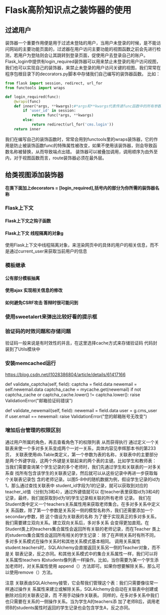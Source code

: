 # Flask高阶知识点之装饰器的使用

## 过滤用户
装饰器一个重要作用便是用于过滤未登陆的用户，当用户未登录的时候，是不能访问网站的主要功能页面的，过滤器在用户访问主要功能的视图函数之前会先进行检测，若用户为登陆则会让其跳转到登录页面，促使用户去登录自己的账户。
Flask_login中提供有login_required装饰器可以用来禁止未登录的用户访问视图，我们也可以实现自己的装饰器，来禁止未登录的用户访问关键的视图，我们常常在程序包根目录下的decorators.py脚本中存储我们自己编写的装饰器函数。
比如：
```Python
from flask import session, redirect, url_for
from functools import wraps

def login_required(func):
    @wraps(func)
    def inner(*args, **kwargs):#*args和**kwargs代表传递func函数中的所有参数
        if 'user_id' in session:
            return func(*args, **kwargs)
        else:
            return redirect(url_for('cms.login'))
    return inner
```
我们在编写自己的装饰函数时，常常会用到functools里的wraps装饰器，它的作用是防止被装饰函数func的特殊属性被改变，如果不使用该装饰器，则会导致函数名称被替换，从而导致端点出错。
装饰器可以被叠加调用，调用顺序为由外至内，对于视图函数而言，route装饰器必须在最外层。

## 给类视图添加装饰器

**在类下面加上decorators = [login_required],括号内的部分为你所需的装饰器名称**


### Flask上下文
#### Flask上下文之钩子函数

#### Flask上下文 线程隔离的对象g
使用Flask上下文中线程隔离对象，来渲染网页中的具体的用户的相关信息，而不是通过current_user来获取当前用户的信息




### 模板继承

#### 公有部分模板抽离

#### 使用ajax 实现相关信息的修改

#### 如何避免CSRF攻击  答辩时很可能问到

### 使用sweetalert来弹出比较好看的提示框

### 验证码的时效问题和存储问题
验证码一般来说是有时效性的并且，在这里选择cache方式来存储验证码
代码封装到了Utils模块中

### 安装memcached运行
https://blog.csdn.net/l1028386804/article/details/61417166

def validate_captcha(self, field):
    captcha = field.data
    newemail = self.newemail.data
    captcha_cache = mycache.get(newemail)
    if not captcha_cache or captcha_cache.lower() != captcha.lower():
        raise ValidationError("邮箱验证码错误")

def validate_newemail(self, field):
    newemail = field.data
    user = g.cms_user
    if user.email == newemail:
        raise ValidationError("您的邮箱账号无改变")

### 增加后台管理的权限区别
通过用户所属的角色，再去查看角色下的权限列表 从而获得执行
通过定义一个关联表来使一个多对多关系变成两个一对一关系，具体内容见李辉那本书的第233页，
关联表使用db.Table类定义，第一个参数为表的名称，关联表中的主要部分是两个外键字段，这两个外键是关联起来的两个表的主键。比如学生和教师表：
当我们需要查询某个学生记录的多个老师时，我们先通过学生和关联表的一对多关系查 找所有包含该学生的关联表记录，然后就可以从这些记录中再进一步获取每个关联表记录包 含的老师记录。以图5-8中的随机数据为例，假设学生记录的id为1，那么通过查找关联表中 student_id字段为1的记录，就可以获取到对应的teacher_id值（分别为3和4），通过外键值就可以 在teacher表里获取id为3和4的记录，最终，我们就获取到id为1的学生记录相关联的所有老师 记录。
我们在Student类中定义一个teachers关系属性用来获取老师集合。在多对多关系中定义关 系函数，除了第一个参数是关系另一侧的模型名称外，我们还需要添加一个secondary参数，把 这个值设为关联表的名称
为了便于实现真正的多对多关系，我们需要建立双向关系。建立双向关系后，多对多关系 会变得更加直观。在Student类上的teachers集合属性会返回所有关联的老师记录，而在Teacher 类上的students集合属性会返回所有相关的学生记录：
除了在声明关系时有所不同，多对多关系模式在操作关系时和其他关系模式基本相同。 调用关系属性student.teachers时，SQLAlchemy会直接返回关系另一侧的Teacher对象，而不是关 联表记录，反之亦同。和其他关系模式中的集合关系属性一样，我们可以将关系属性teachers 和students像列表一样操作。比如，当你需要为某一个学生添加老师时，对关系属性使用 append（）方法即可。如果你想要解除关系，那么可以使用remove（）方法。

注意 关联表由SQLAlchemy接管，它会帮我们管理这个表：我们只需要像往常一样通过操作关 系属性来建立或解除关系，SQLAlchemy会自动在关联表中创建或删除对应的关联表记录，而 不用手动操作关联表。
同样的，在多对多关系中我们也只需要在关系的一侧操作关系。当为学生A的teachers添 加了老师B后，调用老师B的students属性时返回的学生记录也会包含学生A，反之亦同。
